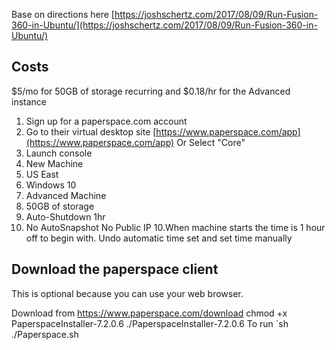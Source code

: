 Base on directions here [https://joshschertz.com/2017/08/09/Run-Fusion-360-in-Ubuntu/](https://joshschertz.com/2017/08/09/Run-Fusion-360-in-Ubuntu/)

## Costs
$5/mo for 50GB of storage recurring and $0.18/hr for the Advanced instance

1. Sign up for a paperspace.com account
2. Go to their virtual desktop site
[https://www.paperspace.com/app](https://www.paperspace.com/app)
Or Select "Core"
3. Launch console
4. New Machine
5. US East
6. Windows 10
7. Advanced Machine
8. 50GB of storage
9. Auto-Shutdown 1hr
10. No AutoSnapshot No Public IP
10.When machine starts the time is 1 hour off to begin with.  Undo automatic time set and set time manually

## Download the paperspace client
This is optional because you can use your web browser.

Download from https://www.paperspace.com/download
chmod +x PaperspaceInstaller-7.2.0.6
./PaperspaceInstaller-7.2.0.6
To run `sh ./Paperspace.sh
 
<!--stackedit_data:
eyJoaXN0b3J5IjpbLTE0NjkyMjMwMjEsLTE1NTE4MDU2ODAsLT
EyODk0NjAyODEsMTk3ODMyNjgzNiwtNTMxNzgzNTcwLC0xOTMw
NjYxOTQxXX0=
-->